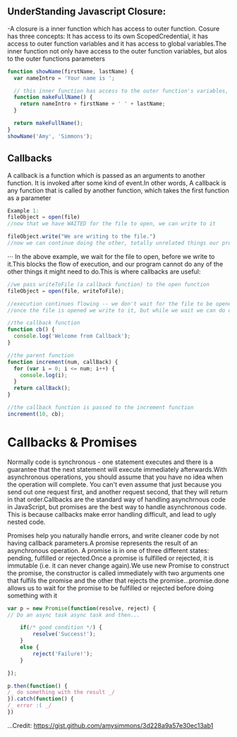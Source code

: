 ## UnderStanding Javascript Closure:
 -A closure is a inner function which has access to outer function.
Cosure has three concepts: It has access to its own ScopedCredential, it has access to outer function variables and it has access to global variables.The inner function not only have access to the outer function variables, but alos to the outer functions parameters

```javascript
function showName(firstName, lastName) {
  var nameIntro = 'Your name is ';

  // this inner function has access to the outer function's variables, including the parameter​
  function makeFullName() {
    return nameIntro + firstName + ' ' + lastName;
  }

  return makeFullName();
}
showName('Amy', 'Simmons');
```

## Callbacks
A callback is a function which is passed as an arguments to another function. It is invoked after some kind of event.In other words, A callback is any function that is called by another function, which takes the first function as a parameter

```javascript
Example 1:
fileObject = open(file)
//now that we have WAITED for the file to open, we can write to it

fileObject.write("We are writing to the file.")
//now we can continue doing the other, totally unrelated things our program does
```

⋅⋅⋅ In the above example, we wait for the file to open, before we write to it.This blocks the flow of execution, and our program cannot do any of the other things it might need to do.This is where callbacks are useful:

```javascript
//we pass writeToFile (a callback function) to the open function
fileObject = open(file, writeToFile);

//execution continues flowing -- we don't wait for the file to be opened
//once the file is opened we write to it, but while we wait we can do other things
```

```javascript
//the callback function
function cb() {
  console.log('Welcome from Callback');
}

//the parent function
function increment(num, callBack) {
  for (var i = 0; i <= num; i++) {
    console.log(i);
  }
  return callBack();
}

//the callback function is passed to the increment function
increment(10, cb);
```

# Callbacks & Promises

Normally code is synchronous - one statement executes and there is a guarantee that the next statement will execute   immediately afterwards.With asynchronous operations, you should assume that you have no idea when the operation will complete. You can't  even assume that just because you send out one request first, and another request second, that they will return in that order.Callbacks are the standard way of handling asynchrnous code in JavaScript, but promises are the best way to handle asynchronous code. This is because callbacks make error handling difficult, and lead to ugly nested code.

Promises help you naturally handle errors, and write cleaner code by not having callback parameters.A promise represents the result of an asynchronous operation. A promise is in one of three different states: pending, fulfilled or rejected.Once a promise is fulfilled or rejected, it is immutable (i.e. it can never change again).We use new Promise to construct the promise, the constructor is called immediately with two arguments  one that fulfils the promise and the other that rejects the promise...promise.done allows us to wait for the promise to be fulfilled or rejected before doing something with it

```javascript
var p = new Promise(function(resolve, reject) {
// Do an async task async task and then...

    if(/* good condition */) {
    	resolve('Success!');
    }
    else {
    	reject('Failure!');
    }

});

p.then(function() {
/_ do something with the result _/
}).catch(function() {
/_ error :( _/
})
```

...Credit: https://gist.github.com/amysimmons/3d228a9a57e30ec13ab1
